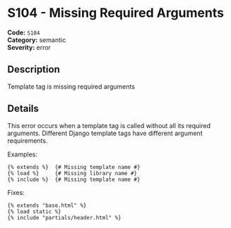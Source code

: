 # S104 - Missing Required Arguments

<!-- This file is automatically generated from diagnostics.toml -->
<!-- Do not edit manually. To update this rule, edit the TOML file instead. -->

**Code:** `S104`  
**Category:** semantic  
**Severity:** error  

## Description

Template tag is missing required arguments

## Details

This error occurs when a template tag is called without all its required arguments.
Different Django template tags have different argument requirements.

Examples:
```django
{% extends %}  {# Missing template name #}
{% load %}     {# Missing library name #}
{% include %}  {# Missing template name #}
```

Fixes:
```django
{% extends "base.html" %}
{% load static %}
{% include "partials/header.html" %}
```
